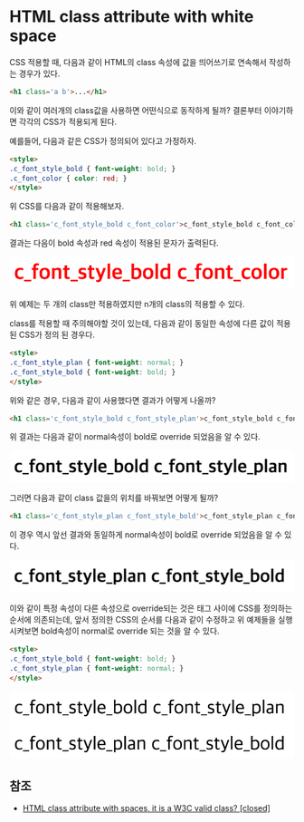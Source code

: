 # HTML class attribute with white space

CSS 적용할 때, 다음과 같이 HTML의 class 속성에 값을 띄어쓰기로 연속해서 작성하는 경우가 있다.

```html
<h1 class='a b'>...</h1>
```

이와 같이 여러개의 class값을 사용하면 어떤식으로 동작하게 될까? 결론부터 이야기하면 각각의 CSS가 적용되게 된다.

예를들어, 다음과 같은 CSS가 정의되어 있다고 가정하자.

```html
<style>
.c_font_style_bold { font-weight: bold; }
.c_font_color { color: red; }
</style>
```

위 CSS를 다음과 같이 적용해보자.

```html
<h1 class='c_font_style_bold c_font_color'>c_font_style_bold c_font_color</h1>
```

결과는 다음이 bold 속성과 red 속성이 적용된 문자가 출력된다.

![bold_red.png](./bold_red.png)

위 예제는 두 개의 class만 적용하였지만 n개의 class의 적용할 수 있다.

class를 적용할 때 주의해야할 것이 있는데, 다음과 같이 동일한 속성에 다른 값이 적용된 CSS가 정의 된 경우다.

```html
<style>
.c_font_style_plan { font-weight: normal; }
.c_font_style_bold { font-weight: bold; }
</style>
```

위와 같은 경우, 다음과 같이 사용했다면 결과가 어떻게 나올까?

```html
<h1 class='c_font_style_bold c_font_style_plan'>c_font_style_bold c_font_style_plan</h1>
```

위 결과는 다음과 같이 normal속성이 bold로 override 되었음을 알 수 있다.

![bold_plan](./bold_plan.png)

그러면 다음과 같이 class 값을의 위치를 바꿔보면 어떻게 될까?

```html
<h1 class='c_font_style_plan c_font_style_bold'>c_font_style_plan c_font_style_bold</h1>
```

이 경우 역시 앞선 결과와 동일하게 normal속성이 bold로 override 되었음을 알 수 있다.  

![plan_bold](./plan_bold.png)

이와 같이 특정 속성이 다른 속성으로 override되는 것은 <style></style> 태그 사이에 CSS를 정의하는 순서에 의존되는데, 앞서 정의한 CSS의 순서를 다음과 같이 수정하고 위 예제들을 실행시켜보면 bold속성이 normal로 override 되는 것을 알 수 있다.

```html
<style>
.c_font_style_bold { font-weight: bold; }
.c_font_style_plan { font-weight: normal; }
</style>
```

![css_bold_plan](./css_bold_plan.png)

## 참조

* [HTML class attribute with spaces, it is a W3C valid class? [closed]](http://stackoverflow.com/questions/13808846/html-class-attribute-with-spaces-it-is-a-w3c-valid-class)
